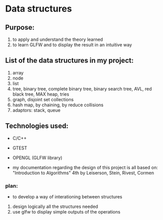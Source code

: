 # Data structures

## Purpose:
1. to apply and understand the theory learned 
2. to learn GLFW and to display the result in an intuitive way

## List of the data structures in my project:
1. array
2. node
3. list
3. tree, binary tree, complete binary tree, binary search tree, AVL, red black tree, MAX heap, tries
4. graph, disjoint set collections
5. hash map, by chaining, by reduce collisions
6. adaptors: stack, queue

## Technologies used:
- C/C++
- GTEST
- OPENGL (GLFW library)

- my documentation regarding the design of this project is all based on: "Introduction to Algorithms" 4th by Leiserson, Stein, Rivest, Cormen

### plan:
- to develop a way of interationing between structures
1. design logically all the structures needed
2. use glfw to display simple outputs of the operations